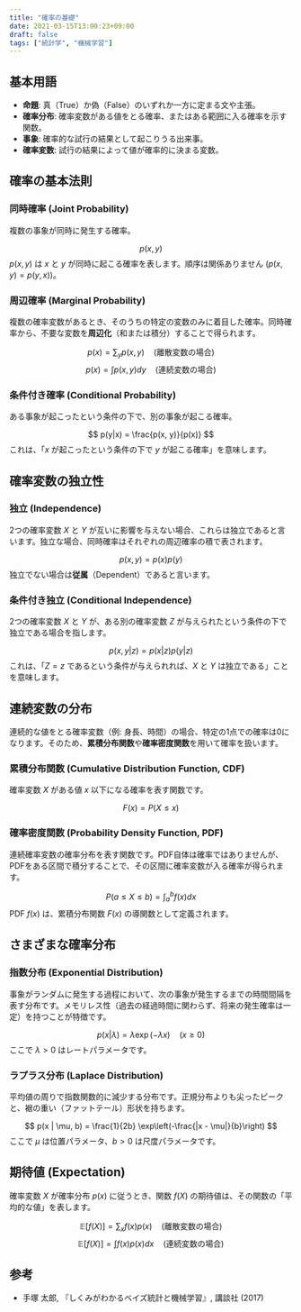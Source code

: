 ```yaml
---
title: "確率の基礎"
date: 2021-03-15T13:00:23+09:00
draft: false
tags: ["統計学", "機械学習"] 
---
```

<!--more-->
## 基本用語
-   **命題**: 真（True）か偽（False）のいずれか一方に定まる文や主張。
-   **確率分布**: 確率変数がある値をとる確率、またはある範囲に入る確率を示す関数。
-   **事象**: 確率的な試行の結果として起こりうる出来事。
-   **確率変数**: 試行の結果によって値が確率的に決まる変数。

## 確率の基本法則

### 同時確率 (Joint Probability)
複数の事象が同時に発生する確率。

$$ p(x, y) $$
$p(x, y)$ は $x$ と $y$ が同時に起こる確率を表します。順序は関係ありません ($p(x, y) = p(y, x)$)。

### 周辺確率 (Marginal Probability)
複数の確率変数があるとき、そのうちの特定の変数のみに着目した確率。同時確率から、不要な変数を**周辺化**（和または積分）することで得られます。

$$ p(x) = \sum_y p(x, y) \quad (\text{離散変数の場合}) $$
$$ p(x) = \int p(x, y) dy \quad (\text{連続変数の場合}) $$

### 条件付き確率 (Conditional Probability)
ある事象が起こったという条件の下で、別の事象が起こる確率。

$$ p(y|x) = \frac{p(x, y)}{p(x)} $$
これは、「$x$ が起こったという条件の下で $y$ が起こる確率」を意味します。

## 確率変数の独立性

### 独立 (Independence)
2つの確率変数 $X$ と $Y$ が互いに影響を与えない場合、これらは独立であると言います。独立な場合、同時確率はそれぞれの周辺確率の積で表されます。

$$ p(x, y) = p(x)p(y) $$
独立でない場合は**従属**（Dependent）であると言います。

### 条件付き独立 (Conditional Independence)
2つの確率変数 $X$ と $Y$ が、ある別の確率変数 $Z$ が与えられたという条件の下で独立である場合を指します。

$$ p(x, y | z) = p(x | z) p(y | z) $$
これは、「$Z=z$ であるという条件が与えられれば、$X$ と $Y$ は独立である」ことを意味します。

## 連続変数の分布

連続的な値をとる確率変数（例: 身長、時間）の場合、特定の1点での確率は0になります。そのため、**累積分布関数**や**確率密度関数**を用いて確率を扱います。

### 累積分布関数 (Cumulative Distribution Function, CDF)
確率変数 $X$ がある値 $x$ 以下になる確率を表す関数です。

$$ F(x) = P(X \le x) $$

### 確率密度関数 (Probability Density Function, PDF)
連続確率変数の確率分布を表す関数です。PDF自体は確率ではありませんが、PDFをある区間で積分することで、その区間に確率変数が入る確率が得られます。

$$ P(a \le X \le b) = \int_a^b f(x) dx $$
PDF $f(x)$ は、累積分布関数 $F(x)$ の導関数として定義されます。

## さまざまな確率分布

### 指数分布 (Exponential Distribution)
事象がランダムに発生する過程において、次の事象が発生するまでの時間間隔を表す分布です。メモリレス性（過去の経過時間に関わらず、将来の発生確率は一定）を持つことが特徴です。

$$ p(x | \lambda) = \lambda \exp(-\lambda x) \quad (x \ge 0) $$
ここで $\lambda > 0$ はレートパラメータです。

### ラプラス分布 (Laplace Distribution)
平均値の周りで指数関数的に減少する分布です。正規分布よりも尖ったピークと、裾の重い（ファットテール）形状を持ちます。

$$ p(x | \mu, b) = \frac{1}{2b} \exp\left(-\frac{|x - \mu|}{b}\right) $$
ここで $\mu$ は位置パラメータ、$b > 0$ は尺度パラメータです。

## 期待値 (Expectation)

確率変数 $X$ が確率分布 $p(x)$ に従うとき、関数 $f(X)$ の期待値は、その関数の「平均的な値」を表します。

$$ \mathbb{E}[f(X)] = \sum_x f(x)p(x) \quad (\text{離散変数の場合}) $$
$$ \mathbb{E}[f(X)] = \int f(x)p(x)dx \quad (\text{連続変数の場合}) $$

## 参考
-   手塚 太郎, 『しくみがわかるベイズ統計と機械学習』, 講談社 (2017)
